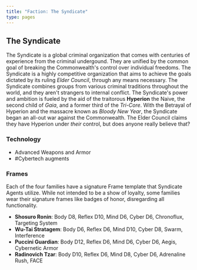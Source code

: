 ```yaml
---
title: "Faction: The Syndicate"
type: pages
---
```

## The Syndicate

The Syndicate is a global criminal organization that comes with centuries of experience from the criminal undergound. They are unified by the common goal of breaking the Commonwealth's control over individual freedoms. The Syndicate is a highly competitive organization that aims to achieve the goals dictated by its ruling *Elder Council*, through any means necessary. The Syndicate combines groups from various criminal traditions throughout the world, and they aren't strangers to internal conflict. The Syndicate's power and ambition is fueled by the aid of the traitorous **Hyperion** the Naive, the second child of *Gaia*, and a former third of the *Tri-Core*. With the Betrayal of Hyperion and the massacre known as *Bloody New Year*, the Syndicate began an all-out war against the Commonwealth. The Elder Council claims they have Hyperion under *their* control, but does anyone really believe that?


### Technology

- Advanced Weapons and Armor
- #Cybertech augments

### Frames
Each of the four families have a signature Frame template that Syndicate Agents utilize. While not intended to be a show of loyalty, some families wear their signature frames like badges of honor, disregarding all functionality.

- **Shosuro Ronin**: Body D8, Reflex D10, Mind D6, Cyber D6, Chronoflux, Targeting System
- **Wu-Tai Stratagem**: Body D6, Reflex D6, Mind D10, Cyber D8, Swarm, Interference
- **Puccini Guardian**: Body D12, Reflex D6, Mind D6, Cyber D6, Aegis, Cybernetic Armor
- **Radinovich Tzar**: Body D10, Reflex D6, Mind D8, Cyber D6, Adrenaline Rush, FACE